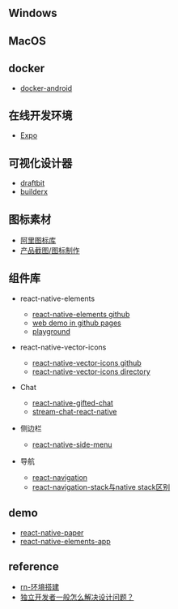 ## Windows

## MacOS

## docker
- [docker-android](https://github.com/react-native-community/docker-android)

## 在线开发环境
- [Expo](https://snack.expo.dev/)

## 可视化设计器
- [draftbit](https://draftbit.com/react-native-visual-builder)
- [builderx](https://builderx.io/)

## 图标素材
- [阿里图标库](https://www.iconfont.cn/) 
- [产品截图/图标制作](https://www.canva.cn/)

## 组件库
* react-native-elements
    - [react-native-elements github](https://github.com/react-native-elements/react-native-elements)
    - [web demo in github pages](https://react-native-elements.github.io/react-native-elements-app/)
    - [playground](https://react-native-elements.js.org/#/)

* react-native-vector-icons
    - [react-native-vector-icons github](https://github.com/oblador/react-native-vector-icons)
    - [react-native-vector-icons directory](https://oblador.github.io/react-native-vector-icons/)


* Chat
    - [react-native-gifted-chat](https://github.com/FaridSafi/react-native-gifted-chat)
    - [stream-chat-react-native](https://github.com/GetStream/stream-chat-react-native)

* 侧边栏
    - [react-native-side-menu](https://github.com/Kureev/react-native-side-menu)

* 导航
    - [react-navigation](https://github.com/react-navigation/react-navigation)
    - [react-navigation-stack与native stack区别](https://stackoverflow.com/questions/69064126/what-is-the-difference-between-react-navigation-stack-vs-react-navigation-nati)

## demo
- [react-native-paper](https://github.com/callstack/react-native-paper)
- [react-native-elements-app](https://github.com/react-native-elements/react-native-elements-app)


## reference
- [rn-环境搭建](https://reactnative.dev/docs/environment-setup)
- [独立开发者一般怎么解决设计问题？](https://www.zhihu.com/question/35213936/answer/2265098175)
